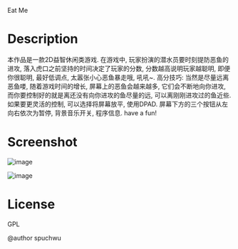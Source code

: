Eat Me

# Description
本作品是一款2D益智休闲类游戏. 在游戏中, 玩家扮演的潜水员要时刻提防恶鱼的进攻, 落入虎口之前坚持的时间决定了玩家的分数, 分数越高说明玩家越聪明, 即便你很聪明, 最好低调点, 太嚣张小心恶鱼暴走哦, 吼吼~. 高分技巧: 当然是尽量远离恶鱼喽, 随着游戏时间的增长, 屏幕上的恶鱼会越来越多, 它们会不断地向你进攻, 而你要控制好的就是离还没有向你进攻的鱼尽量的远, 可以离刚刚进攻过的鱼近些. 如果要更灵活的控制, 可以选择将屏幕放平, 使用DPAD. 屏幕下方的三个按钮从左向右依次为暂停, 背景音乐开关, 程序信息.
    have a fun!

# Screenshot
![image](https://cloud.githubusercontent.com/assets/2293057/9322863/39337f5e-45ac-11e5-97a4-f3ecdfbd90a5.png)

![image](https://cloud.githubusercontent.com/assets/2293057/9322865/4749f212-45ac-11e5-8da2-2b3d076c83e3.png)

# License
GPL

@author spuchwu
